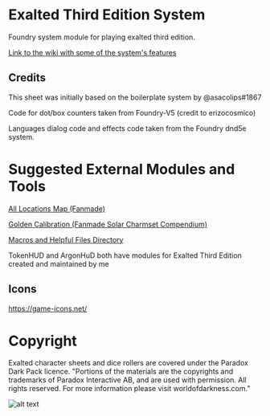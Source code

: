 # Exalted Third Edition System
<!-- ![](https://img.shields.io/badge/Foundry-v10-informational) -->
<!-- - ![Latest Release Download Count](https://img.shields.io/github/downloads/Aliharu/Foundry-Ex3/latest/release1.10.0.zip) -->

<!-- - ![Forge Installs](https://img.shields.io/badge/dynamic/json?label=Forge%20Installs&query=package.installs&suffix=%25&url=https%3A%2F%2Fforge-vtt.com%2Fapi%2Fbazaar%2Fpackage%2Fexaltedthird&colorB=4aa94a) -->

Foundry system module for playing exalted third edition.

[Link to the wiki with some of the system's features](https://github.com/Aliharu/Foundry-Ex3/wiki)

## Credits

This sheet was initially based on the boilerplate system by @asacolips#1867

Code for dot/box counters taken from Foundry-V5 (credit to erizocosmico)

Languages dialog code and effects code taken from the Foundry dnd5e system.

# Suggested External Modules and Tools

[All Locations Map (Fanmade)](https://github.com/Aliharu/Ex3-All-Locations-Map)

[Golden Calibration (Fanmade Solar Charmset Compendium)](https://github.com/Aliharu/Ex3-Golden-Calibration)

[Macros and Helpful Files Directory](https://drive.google.com/drive/folders/1CEqlC3E_pEqtsCv-Jz-q6VZkb6lZukqc?usp=share_link)

TokenHUD and ArgonHuD both have modules for Exalted Third Edition created and maintained by me

## Icons

https://game-icons.net/

# Copyright
Exalted character sheets and dice rollers are covered under the Paradox Dark Pack licence.
"Portions of the materials are the copyrights and trademarks of Paradox Interactive AB, and are used with permission. All rights reserved. For more information please visit worldofdarkness.com."

![alt text](https://s3-eu-north-1.amazonaws.com/pdx-campaign-wp-data/uploads/sites/10/2021/10/05102936/darkpack_logo2-300x300.png)

